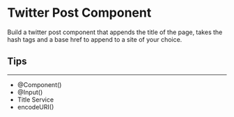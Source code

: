 # Twitter Post Component
Build a twitter post component that appends the title of the page, takes the hash tags and a base href to append to a site of your choice.

## Tips
---
- @Component()
- @Input()
- Title Service
- encodeURI()

